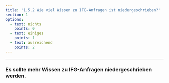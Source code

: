 ```yaml
---
title: '1.5.2 Wie viel Wissen zu IFG-Anfragen ist niedergeschrieben?'
section: 1
options:
  - text: nichts
    points: 0
  - text: einiges
    points: 1
  - text: ausreichend
    points: 2
---
```


---

### Es sollte mehr Wissen zu IFG-Anfragen niedergeschrieben werden.
